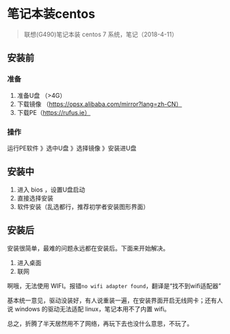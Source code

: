 # 笔记本装centos

> 联想(G490)笔记本装 centos 7 系统，笔记（2018-4-11）

## 安装前

### 准备

1. 准备U盘 （>4G）
2. 下载镜像 （https://opsx.alibaba.com/mirror?lang=zh-CN）
3. 下载PE（https://rufus.ie）

### 操作

运行PE软件 》选中U盘 》选择镜像 》安装进U盘

## 安装中

1. 进入 bios ，设置U盘启动
2. 直接选择安装
3. 软件安装（乱选都行，推荐初学者安装图形界面）

## 安装后

安装很简单，最难的问题永远都在安装后。下面来开始解决。

1. 进入桌面
2. 联网

啊哦，无法使用 WIFI。报错`no wifi adapter found`，翻译是“找不到wifi适配器”

基本统一意见，驱动没装好，有人说重装一遍，在安装界面开启无线网卡；还有人说 windows 的驱动无法适配  linux，笔记本用不了内置 wifi。

总之，折腾了半天居然用不了网络，再玩下去也没什么意思，不玩了。

